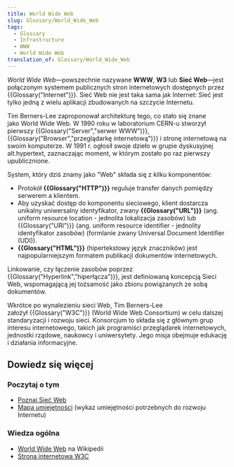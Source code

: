 ```yaml
---
title: World Wide Web
slug: Glossary/World_Wide_Web
tags:
  - Glossary
  - Infrastructure
  - WWW
  - World Wide Web
translation_of: Glossary/World_Wide_Web
---
```

_World Wide Web_—powszechnie nazywane **WWW**, **W3** lub **Sieć Web**—jest połączonym systemem publicznych stron internetowych dostępnych przez {{Glossary("Internet")}}. Sieć Web nie jest taka sama jak Internet: Sieć jest tylko jedną z wielu aplikacji zbudowanych na szczycie Internetu.

Tim Berners-Lee zaproponował architekturę tego, co stało się znane jako World Wide Web. W 1990 roku w laboratorium CERN-u stworzył pierwszy {{Glossary("Server","serwer WWW")}}, {{Glossary("Browser","przeglądarkę internetową")}} i stronę internetową na swoim komputerze. W 1991 r. ogłosił swoje dzieło w grupie dyskusyjnej alt.hypertext, zaznaczając moment, w którym zostało po raz pierwszy upublicznione.

System, który dziś znamy jako "Web" składa się z kilku komponentów:

- Protokół **{{Glossary("HTTP")}}** reguluje transfer danych pomiędzy serwerem a klientem.
- Aby uzyskać dostęp do komponentu sieciowego, klient dostarcza unikalny uniwersalny identyfikator, zwany **{{Glossary("URL")}}** (ang. uniform resource location - jednolita lokalizacja zasobów) lub {{Glossary("URI")}} (ang. uniform resource identifier - jednolity identyfikator zasobów) (formlanie zwany Universal Document Identifier (UDI)).
- **{{Glossary("HTML")}}** (hipertekstowy język znaczników) jest najpopularniejszym formatem publikacji dokumentów internetowych.

Linkowanie, czy łączenie zasobów poprzez {{Glossary("Hyperlink","hiperłącza")}}, jest definiowaną koncepcją Sieci Web, wspomagającą jej tożsamość jako zbioru powiązanych ze sobą dokumentów.

Wkrótce po wynalezieniu sieci Web, Tim Berners-Lee założył {{Glossary("W3C")}} (World Wide Web Consortium) w celu dalszej standaryzacji i rozwoju sieci. Konsorcjum to składa się z głównym grup interesu internetowego, takich jak programiści przeglądarek internetowych, jednostki rządowe, naukowcy i uniwersytety. Jego misja obejmuje edukację i działania informacyjne.

## Dowiedz się więcej

### Poczytaj o tym

- [Poznaj Sieć Web](/pl/docs/Learn)
- [Mapa umiejętności](https://learning.mozilla.org/web-literacy) (wykaz umiejętności potrzebnych do rozwoju Internetu)

### Wiedza ogólna

- [World Wide Web](https://pl.wikipedia.org/wiki/World_Wide_Web) na Wikipedii
- [Strona internetowa W3C](http://w3.org)
